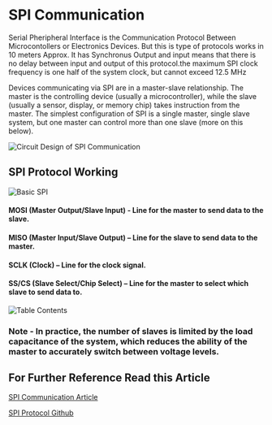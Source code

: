 
# SPI Communication

Serial Pheripheral Interface is the Communication Protocol Between Microcontollers or Electronics Devices.
But this is type of protocols works in 10 meters Approx. It has Synchronus Output and input means that there is no delay between input and output of this protocol.the maximum SPI clock frequency is one half of the system clock, but cannot exceed 12.5 MHz

Devices communicating via SPI are in a master-slave relationship. The master is the controlling device (usually a microcontroller), while the slave (usually a sensor, display, or memory chip) takes instruction from the master. The simplest configuration of SPI is a single master, single slave system, but one master can control more than one slave (more on this below).






![Circuit Design of SPI Communication](https://user-images.githubusercontent.com/88238469/195983039-52acc049-0919-4ae2-8331-b77973530d80.PNG)




## SPI Protocol Working


![Basic SPI](https://user-images.githubusercontent.com/88238469/195983101-016dcea4-923e-4dff-8fec-177cc040e8e2.PNG)


#### MOSI (Master Output/Slave Input) - Line for the master to send data to the slave.

#### MISO (Master Input/Slave Output) – Line for the slave to send data to the master.

#### SCLK (Clock) – Line for the clock signal.

#### SS/CS (Slave Select/Chip Select) – Line for the master to select which slave to send data to.

![Table Contents](https://user-images.githubusercontent.com/88238469/195983108-44cd2cf6-361e-4daf-90ca-3090377160ea.PNG)

### Note  - In practice, the number of slaves is limited by the load capacitance of the system, which reduces the ability of the master to accurately switch between voltage levels.

## For Further Reference Read this Article

[SPI Communication Article](https://www.circuitbasics.com/basics-of-the-spi-communication-protocol/)

[SPI Protocol Github](https://github.com/topics/spi-protocol)


